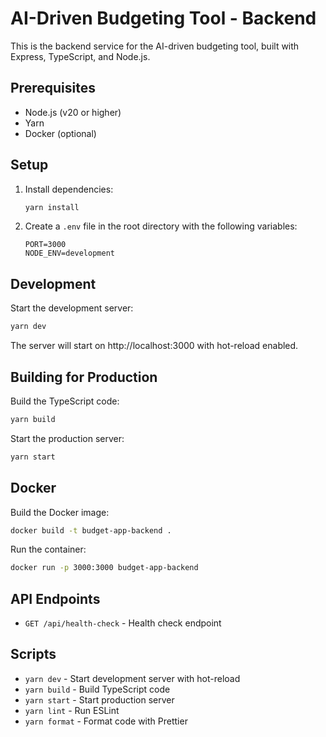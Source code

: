 # AI-Driven Budgeting Tool - Backend

This is the backend service for the AI-driven budgeting tool, built with Express, TypeScript, and Node.js.

## Prerequisites

- Node.js (v20 or higher)
- Yarn
- Docker (optional)

## Setup

1. Install dependencies:

   ```bash
   yarn install
   ```

2. Create a `.env` file in the root directory with the following variables:
   ```
   PORT=3000
   NODE_ENV=development
   ```

## Development

Start the development server:

```bash
yarn dev
```

The server will start on http://localhost:3000 with hot-reload enabled.

## Building for Production

Build the TypeScript code:

```bash
yarn build
```

Start the production server:

```bash
yarn start
```

## Docker

Build the Docker image:

```bash
docker build -t budget-app-backend .
```

Run the container:

```bash
docker run -p 3000:3000 budget-app-backend
```

## API Endpoints

- `GET /api/health-check` - Health check endpoint

## Scripts

- `yarn dev` - Start development server with hot-reload
- `yarn build` - Build TypeScript code
- `yarn start` - Start production server
- `yarn lint` - Run ESLint
- `yarn format` - Format code with Prettier

